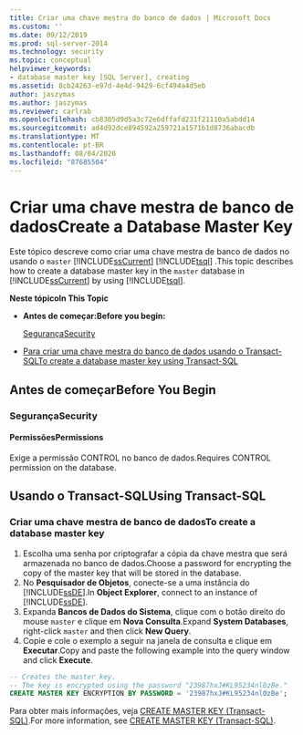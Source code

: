 ```yaml
---
title: Criar uma chave mestra do banco de dados | Microsoft Docs
ms.custom: ''
ms.date: 09/12/2019
ms.prod: sql-server-2014
ms.technology: security
ms.topic: conceptual
helpviewer_keywords:
- database master key [SQL Server], creating
ms.assetid: 8cb24263-e97d-4e4d-9429-6cf494a4d5eb
author: jaszymas
ms.author: jaszymas
ms.reviewer: carlrab
ms.openlocfilehash: cb8305d9d5a3c72e6dffafd231f21110a5abdd14
ms.sourcegitcommit: ad4d92dce894592a259721a1571b1d8736abacdb
ms.translationtype: MT
ms.contentlocale: pt-BR
ms.lasthandoff: 08/04/2020
ms.locfileid: "87685504"
---
```

# <a name="create-a-database-master-key"></a><span data-ttu-id="90bd9-102">Criar uma chave mestra de banco de dados</span><span class="sxs-lookup"><span data-stu-id="90bd9-102">Create a Database Master Key</span></span>

<span data-ttu-id="90bd9-103">Este tópico descreve como criar uma chave mestra de banco de dados no usando o `master` [!INCLUDE[ssCurrent](../../../includes/sscurrent-md.md)] [!INCLUDE[tsql](../../../includes/tsql-md.md)] .</span><span class="sxs-lookup"><span data-stu-id="90bd9-103">This topic describes how to create a database master key in the `master` database in [!INCLUDE[ssCurrent](../../../includes/sscurrent-md.md)] by using [!INCLUDE[tsql](../../../includes/tsql-md.md)].</span></span>

<span data-ttu-id="90bd9-104">**Neste tópico**</span><span class="sxs-lookup"><span data-stu-id="90bd9-104">**In This Topic**</span></span>

- <span data-ttu-id="90bd9-105">**Antes de começar:**</span><span class="sxs-lookup"><span data-stu-id="90bd9-105">**Before you begin:**</span></span>

  [<span data-ttu-id="90bd9-106">Segurança</span><span class="sxs-lookup"><span data-stu-id="90bd9-106">Security</span></span>](#Security)

- [<span data-ttu-id="90bd9-107">Para criar uma chave mestra do banco de dados usando o Transact-SQL</span><span class="sxs-lookup"><span data-stu-id="90bd9-107">To create a database master key using Transact-SQL</span></span>](#TsqlProcedure)

## <a name="before-you-begin"></a><a name="BeforeYouBegin"></a> <span data-ttu-id="90bd9-108">Antes de começar</span><span class="sxs-lookup"><span data-stu-id="90bd9-108">Before You Begin</span></span>

### <a name="security"></a><a name="Security"></a> <span data-ttu-id="90bd9-109">Segurança</span><span class="sxs-lookup"><span data-stu-id="90bd9-109">Security</span></span>

#### <a name="permissions"></a><a name="Permissions"></a> <span data-ttu-id="90bd9-110">Permissões</span><span class="sxs-lookup"><span data-stu-id="90bd9-110">Permissions</span></span>

<span data-ttu-id="90bd9-111">Exige a permissão CONTROL no banco de dados.</span><span class="sxs-lookup"><span data-stu-id="90bd9-111">Requires CONTROL permission on the database.</span></span>

## <a name="using-transact-sql"></a><a name="TsqlProcedure"></a> <span data-ttu-id="90bd9-112">Usando o Transact-SQL</span><span class="sxs-lookup"><span data-stu-id="90bd9-112">Using Transact-SQL</span></span>

### <a name="to-create-a-database-master-key"></a><span data-ttu-id="90bd9-113">Criar uma chave mestra de banco de dados</span><span class="sxs-lookup"><span data-stu-id="90bd9-113">To create a database master key</span></span>

1. <span data-ttu-id="90bd9-114">Escolha uma senha por criptografar a cópia da chave mestra que será armazenada no banco de dados.</span><span class="sxs-lookup"><span data-stu-id="90bd9-114">Choose a password for encrypting the copy of the master key that will be stored in the database.</span></span>
2. <span data-ttu-id="90bd9-115">No **Pesquisador de Objetos**, conecte-se a uma instância do [!INCLUDE[ssDE](../../../includes/ssde-md.md)].</span><span class="sxs-lookup"><span data-stu-id="90bd9-115">In **Object Explorer**, connect to an instance of [!INCLUDE[ssDE](../../../includes/ssde-md.md)].</span></span>
3. <span data-ttu-id="90bd9-116">Expanda **Bancos de Dados do Sistema**, clique com o botão direito do mouse `master` e clique em **Nova Consulta**.</span><span class="sxs-lookup"><span data-stu-id="90bd9-116">Expand **System Databases**, right-click `master` and then click **New Query**.</span></span>
4. <span data-ttu-id="90bd9-117">Copie e cole o exemplo a seguir na janela de consulta e clique em **Executar**.</span><span class="sxs-lookup"><span data-stu-id="90bd9-117">Copy and paste the following example into the query window and click **Execute**.</span></span>

  ```sql
  -- Creates the master key.
  -- The key is encrypted using the password "23987hxJ#KL95234nl0zBe."
  CREATE MASTER KEY ENCRYPTION BY PASSWORD = '23987hxJ#KL95234nl0zBe';
```

<span data-ttu-id="90bd9-118">Para obter mais informações, veja [CREATE MASTER KEY &#40;Transact-SQL&#41;](/sql/t-sql/statements/create-master-key-transact-sql).</span><span class="sxs-lookup"><span data-stu-id="90bd9-118">For more information, see [CREATE MASTER KEY &#40;Transact-SQL&#41;](/sql/t-sql/statements/create-master-key-transact-sql).</span></span>
